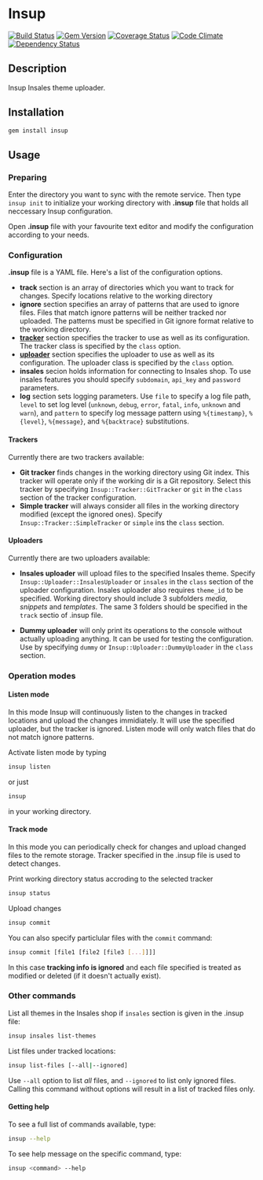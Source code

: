 # Insup

[![Build Status](https://travis-ci.org/httplab/insup.svg?branch=master)](https://travis-ci.org/httplab/insup)
[![Gem Version](https://badge.fury.io/rb/insup.svg)](http://badge.fury.io/rb/insup)
[![Coverage Status](https://coveralls.io/repos/httplab/insup/badge.png)](https://coveralls.io/r/httplab/insup)
[![Code Climate](https://codeclimate.com/github/httplab/insup.png)](https://codeclimate.com/github/httplab/insup)
[![Dependency Status](https://gemnasium.com/httplab/insup.svg)](https://gemnasiurm.com/httplab/insup)

## Description

Insup Insales theme uploader.

## Installation

```bash
gem install insup
```

## Usage

### Preparing

Enter the directory you want to sync with the remote service. Then type `insup init` to initialize your working directory with **.insup** file that holds all neccessary Insup configuration.

Open **.insup** file with your favourite text editor and modify the configuration according to your needs.

### Configuration
**.insup** file is a YAML file. Here's a list of the configuration options.

* **track** section is an array of directories which you want to track for changes. Specify locations relative to the working directory
* **ignore** section specifies an array of patterns that are used to ignore files. Files that match ignore patterns will be neither tracked nor uploaded. The patterns must be specified in Git ignore format relative to the working directory.
* [**tracker**](#trackers) section specifies the tracker to use as well as its configuration. The tracker class is specified by the `class` option.
* [**uploader**](#uploaders) section specifies the uploader to use as well as its configuration. The uploader class is specified by the `class` option.
* **insales** secion holds information for connecting to Insales shop. To use insales features you should specify `subdomain`, `api_key` and `password` parameters.
* **log** section sets logging parameters. Use `file` to specify a log file path, `level` to set log level (`unknown`, `debug`, `error`, `fatal`, `info`, `unknown` and `warn`), and `pattern` to specify log message pattern using `%{timestamp}`, `%{level}`, `%{message}`, and `%{backtrace}` substitutions.

#### Trackers

Currently there are two trackers available:

* **Git tracker** finds changes in the working directory using Git index. This tracker will operate only if the working dir is a Git repository. Select this tracker by specifying `Insup::Tracker::GitTracker` or `git` in the `class` section of the tracker configuration.
* **Simple tracker** will always consider all files in the working directory modified (except the ignored ones). Specify `Insup::Tracker::SimpleTracker` or `simple` ins the `class` section.

#### Uploaders

Currently there are two uploaders available:

* **Insales uploader** will upload files to the specified Insales theme. Specify `Insup::Uploader::InsalesUploader` or `insales` in the `class` section of the uploader configuration. Insales uploader also requires `theme_id` to be specified. Working directory should include 3 subfolders *media*, *snippets* and *templates*. The same 3 folders should be specified in the `track` sectio of .insup file.

* **Dummy uploader** will only print its operations to the console without actually uploading anything. It can be used for testing the configuration. Use by specifying `dummy` or `Insup::Uploader::DummyUploader` in the `class` section.

### Operation modes

#### Listen mode

In this mode Insup will continuously listen to the changes in tracked locations and upload the changes immidiately. It will use the specified uploader, but the tracker is ignored. Listen mode will only watch files that do not match ignore patterns.

Activate listen mode by typing
```bash
insup listen
```
or just
```bash
insup
```
in your working directory.


#### Track mode
In this mode you can periodically check for changes and upload changed files to the remote storage. Tracker specified in the .insup file is used to detect changes.

Print working directory status accroding to the selected tracker
```bash
insup status
```

Upload changes
```bash
insup commit
```
You can also specify particlular files with the `commit` command:
```bash
insup commit [file1 [file2 [file3 [...]]]]
```
In this case **tracking info is ignored** and each file specified is treated as modified or deleted (if it doesn't actually exist).

### Other commands
List all themes in the Insales shop if `insales` section is given in the .insup file:
```bash
insup insales list-themes
```

List files under tracked locations:
```bash
insup list-files [--all|--ignored]
```
Use `--all` option to list *all* files, and `--ignored` to list only ignored files. Calling this command without options will result in a list of tracked files only.

#### Getting help
To see a full list of commands available, type:
```bash
insup --help
```
To see help message on the specific command, type:
```bash
insup <command> --help
```
